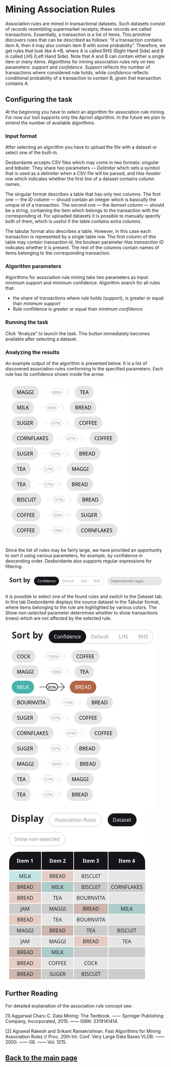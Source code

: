 # Mining Association Rules

Association rules are mined in transactional datasets. Such datasets consist of records resembling supermarket receipts; these records are called transactions. Essentially, a transaction is a list of items. This primitive discovers rules that can be described as follows: “if a transaction contains item A, then it may also contain item B with some probability”. Therefore, we get rules that look like A->B, where A is called RHS (Right Hand Side) and B is called LHS (Left Hand Side). Note that A and B can contain either a single item or many items. Algorithms for mining association rules rely on two parameters: _support_ and _confidence_. _Support_ reflects the number of transactions where considered rule holds, while _confidence_ reflects conditional probability of a transaction to contain B, given that transaction contains A.


## Configuring the task
At the beginning you have to select an algorithm for association rule mining. For now our tool supports only the Apriori algorithm. In the future we plan to extend the number of available algorithms.

### Input format
After selecting an algorithm you have to upload the file with a dataset or select one of the built-in.

Desbordante accepts CSV files which may come in two formats: _singular_ and _tabular_. They share two parameters — _Delimiter_ which sets a symbol that is used as a delimiter when a CSV file will be parsed, and _Has header row_ which indicates whether the first line of a dataset contains column names.

The singular format describes a table that has only two columns. The first one — the _ID column_ — should contain an integer which is basically the unique id of a transaction. The second one — the _Itemset column_ — should be a string, containing the item which belongs to the transaction with the corresponding id. For uploaded datasets it is possible to manually specify both of them, which is useful if the table contains extra columns.

The tabular format also describes a table. However, in this case each transaction is represented by a single table row. The first column of this table may contain transaction id, the boolean parameter _Has transaction ID_ indicates whether it is present. The rest of the columns contain names of items belonging to the corresponding transaction.

### Algorithm parameters
Algorithms for association rule mining take two parameters as input: minimum support and minimum confidence. Algorithm search for all rules that:
* the share of transactions where rule holds (support), is greater or equal than _minimum support_
* Rule confidence is greater or equal than _minimum confidence_

### Running the task
Click “Analyze” to launch the task. This button immediately becomes available after selecting a dataset.

### Analyzing the results
An example output of the algorithm is presented below. It is a list of discovered association rules conforming to the specified parameters. Each rule has its confidence shown inside the arrow.

<img src="../images/ar-list.png"/>

Since the list of rules may be fairly large, we have provided an opportunity to sort it using various parameters, for example, by confidence in descending order. Desbordante also supports regular expressions for filtering.

<img src="../images/ar-sorting-criteria.png"/>

It is possible to select one of the found rules and switch to the Dataset tab. In this tab Desbordante displays the source dataset in the Tabular format, where items belonging to the rule are highlighted by various colors. The _Show non-selected_ parameter determines whether to show transactions (rows) which are not affected by the selected rule.

<img src="../images/ar-selected.png"/>

<img src="../images/ar-snippet.png"/>

## Further Reading
For detailed explanation of the association rule concept see:

[1] Aggarwal Charu C. Data Mining: The Textbook. —— Springer Publishing Company, Incorporated, 2015. —— ISBN: 3319141414.

[2] Agrawal Rakesh and Srikant Ramakrishnan. Fast Algorithms for Mining Association Rules // Proc. 20th Int. Conf. Very Large Data Bases VLDB. —— 2000. —— 08. —— Vol. 1215.


## [Back to the main page](../index.md#task-dependent-analysis)
